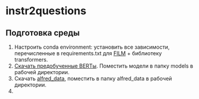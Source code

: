 # instr2questions
## Подготовка среды
1. Настроить conda environment: установить все зависимости, перечисленные в requirements.txt для [FILM](https://github.com/soyeonm/FILM/blob/public/requirements.txt) + библиотеку transformers.
2. [Скачать предобученные BERTы](https://drive.google.com/file/d/1KQSpEBPd51x7tpF0rE1PVGCliRhuNhue/view). Поместить модели в папку models в рабочей директории.
3. Скачать [alfred_data](https://drive.google.com/file/d/1m0q7QYmmhSTOOoS62FdxSSXmQl2TY4gj/view?usp=sharing), поместить в папку alfred_data в рабочей директории.
4. 
